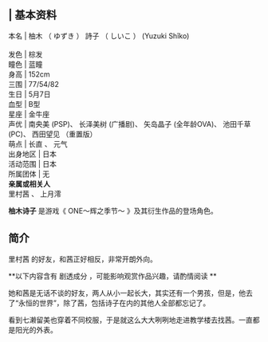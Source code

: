 |  **基本资料**  
---  
本名  |  柚木  （  ゆずき  ）  詩子  （  しいこ  ）  (Yuzuki Shîko) </br>  
发色  |  棕发   
瞳色  |  蓝瞳   
身高  |  152cm   
三围  |  77/54/82   
生日  |  5月7日   
血型  |  B型   
星座  |  金牛座   
声优  |  南央美  (PSP)、  长泽美树  (广播剧)、  矢岛晶子  (全年龄OVA)、  池田千草  (PC)、  西田望见  （重置版）   
萌点  |  长直  、  元气   
出身地区  |  日本   
活动范围  |  日本   
所属团体  |  无   
**亲属或相关人**  
里村茜  、  上月澪  
  
**柚木诗子** 是游戏《  ONE～辉之季节～  》及其衍生作品的登场角色。

##  简介

里村茜  的好友，和茜正好相反，非常开朗外向。

**以下内容含有 剧透成分  ，可能影响观赏作品兴趣，请酌情阅读 **

她和茜是无话不谈的好友，两人从小一起长大，其实还有一个男孩，但是，他去了“永恒的世界”，除了茜，包括诗子在内的其他人全部都忘记了。

看到七濑留美也穿着不同校服，于是就这么大大咧咧地走进教学楼去找茜。一直都是阳光的外表。

